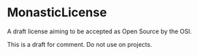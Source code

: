 # MonasticLicense
A draft license aiming to be accepted as Open Source by the OSI. 

This is a draft for comment. Do not use on projects.
